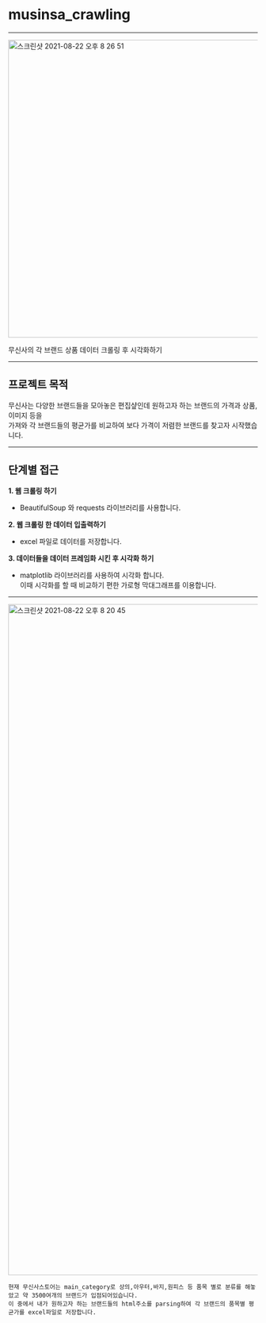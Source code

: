 # musinsa_crawling
- - -
<img width="600" alt="스크린샷 2021-08-22 오후 8 26 51" src="https://user-images.githubusercontent.com/80037682/130353346-645863d7-8e1e-4f50-bc42-4fa906240844.png">

무신사의 각 브랜드 상품 데이터 크롤링 후 시각화하기
- - -
## 프로젝트 목적
    
 무신사는 다양한 브랜드들을 모아놓은 편집샾인데 원하고자 하는 브랜드의 가격과 상품,이미지 등을  
 가져와 각 브랜드들의 평균가를 비교하여 보다 가격이 저렴한 브랜드를 찾고자 시작했습니다.
- - -
## 단계별 접근
**1. 웹 크롤링 하기**  
* BeautifulSoup 와 requests 라이브러리를 사용합니다.

**2. 웹 크롤링 한 데이터 입출력하기**
*  excel 파일로 데이터를 저장합니다.
    
**3. 데이터들을 데이터 프레임화 시킨 후 시각화 하기**
* matplotlib 라이브러리를 사용하여 시각화 합니다.   
  이때 시각화를 할 때 비교하기 편한 가로형 막대그래프를 이용합니다.
  
- - -

<img width="1352" alt="스크린샷 2021-08-22 오후 8 20 45" src="https://user-images.githubusercontent.com/80037682/130353186-17f14bf3-dd4e-4f3a-862e-791db387f3cf.png">

~~~
현재 무신사스토어는 main_category로 상의,아우터,바지,원피스 등 품목 별로 분류를 해놓았고 약 3500여개의 브랜드가 입점되어있습니다.
이 중에서 내가 원하고자 하는 브랜드들의 html주소를 parsing하여 각 브랜드의 품목별 평균가를 excel파일로 저장합니다.
~~~

  




